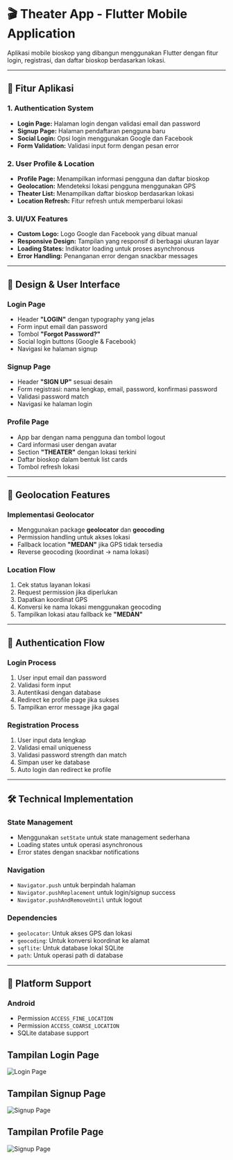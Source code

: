 # 🎬 Theater App - Flutter Mobile Application

Aplikasi mobile bioskop yang dibangun menggunakan Flutter dengan fitur login, registrasi, dan daftar bioskop berdasarkan lokasi.

---

## 📱 Fitur Aplikasi

### 1. Authentication System
- **Login Page:** Halaman login dengan validasi email dan password  
- **Signup Page:** Halaman pendaftaran pengguna baru  
- **Social Login:** Opsi login menggunakan Google dan Facebook  
- **Form Validation:** Validasi input form dengan pesan error  

### 2. User Profile & Location
- **Profile Page:** Menampilkan informasi pengguna dan daftar bioskop  
- **Geolocation:** Mendeteksi lokasi pengguna menggunakan GPS  
- **Theater List:** Menampilkan daftar bioskop berdasarkan lokasi  
- **Location Refresh:** Fitur refresh untuk memperbarui lokasi  

### 3. UI/UX Features
- **Custom Logo:** Logo Google dan Facebook yang dibuat manual  
- **Responsive Design:** Tampilan yang responsif di berbagai ukuran layar  
- **Loading States:** Indikator loading untuk proses asynchronous  
- **Error Handling:** Penanganan error dengan snackbar messages  

---

## 🎨 Design & User Interface

### Login Page
- Header **"LOGIN"** dengan typography yang jelas  
- Form input email dan password  
- Tombol **"Forgot Password?"**  
- Social login buttons (Google & Facebook)  
- Navigasi ke halaman signup  

### Signup Page
- Header **"SIGN UP"** sesuai desain  
- Form registrasi: nama lengkap, email, password, konfirmasi password  
- Validasi password match  
- Navigasi ke halaman login  

### Profile Page
- App bar dengan nama pengguna dan tombol logout  
- Card informasi user dengan avatar  
- Section **"THEATER"** dengan lokasi terkini  
- Daftar bioskop dalam bentuk list cards  
- Tombol refresh lokasi  

---

## 📍 Geolocation Features

### Implementasi Geolocator
- Menggunakan package **geolocator** dan **geocoding**  
- Permission handling untuk akses lokasi  
- Fallback location **"MEDAN"** jika GPS tidak tersedia  
- Reverse geocoding (koordinat → nama lokasi)  

### Location Flow
1. Cek status layanan lokasi  
2. Request permission jika diperlukan  
3. Dapatkan koordinat GPS  
4. Konversi ke nama lokasi menggunakan geocoding  
5. Tampilkan lokasi atau fallback ke **"MEDAN"**  

---

## 🔐 Authentication Flow

### Login Process
1. User input email dan password  
2. Validasi form input  
3. Autentikasi dengan database  
4. Redirect ke profile page jika sukses  
5. Tampilkan error message jika gagal  

### Registration Process
1. User input data lengkap  
2. Validasi email uniqueness  
3. Validasi password strength dan match  
4. Simpan user ke database  
5. Auto login dan redirect ke profile  

---

## 🛠️ Technical Implementation

### State Management
- Menggunakan `setState` untuk state management sederhana  
- Loading states untuk operasi asynchronous  
- Error states dengan snackbar notifications  

### Navigation
- `Navigator.push` untuk berpindah halaman  
- `Navigator.pushReplacement` untuk login/signup success  
- `Navigator.pushAndRemoveUntil` untuk logout  

### Dependencies
- `geolocator`: Untuk akses GPS dan lokasi  
- `geocoding`: Untuk konversi koordinat ke alamat  
- `sqflite`: Untuk database lokal SQLite  
- `path`: Untuk operasi path di database  

---

## 📱 Platform Support
### Android
- Permission `ACCESS_FINE_LOCATION`  
- Permission `ACCESS_COARSE_LOCATION`  
- SQLite database support

## Tampilan Login Page

![Login Page](assets/login.png)

## Tampilan Signup Page

![Signup Page](assets/signup.png)

## Tampilan Profile Page

![Signup Page](assets/profile.png)